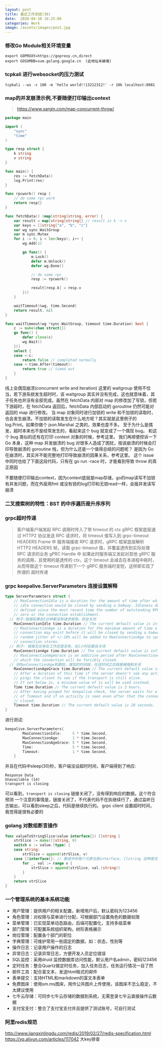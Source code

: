 ```yaml
---
layout: post
title: 最近工作总结(36)
date:  2020-04-10 16:25:06
categories: Work
image: /assets/images/post.jpg
---
```


### 修改Go Module相关环境变量
```
export GOPROXY=https://goproxy.cn,direct
export GOSUMDB=sum.golang.google.cn  (此地址未被墙)
```

### tcpkali 进行websocket的压力测试
```
tcpkali --ws -c 100 -m 'hello world!!13212312!' -r 10k localhost:8081
```

### map的并发崩溃示例,不要随便打印输出context
>https://www.xargin.com/map-concurrent-throw/

```go
package main

import (
	"sync"
	"time"
)

type resp struct {
	k string
	v string
}

func main() {
	res := fetchData()
    log.Print(res)
}

func rpcwork() resp {
	// do some rpc work
	return resp{}
}

func fetchData() (map[string]string, error) {
	var result = map[string]string{} // result is k -> v
	var keys = []string{"a", "b", "c"}
	var wg sync.WaitGroup
	var m sync.Mutex
	for i := 0; i < len(keys); i++ {
		wg.Add(1)

		go func() {
			m.Lock()
			defer m.Unlock()
			defer wg.Done()

			// do some rpc
			resp := rpcwork()

			result[resp.k] = resp.v
		}()
	}

	waitTimeout(&wg, time.Second)
	return result, nil
}

func waitTimeout(wg *sync.WaitGroup, timeout time.Duration) bool {
	c := make(chan struct{})
	go func() {
		defer close(c)
		wg.Wait()
	}()
	select {
	case <-c:
		return false // completed normally
	case <-time.After(timeout):
		return true // timed out
	}
}
```
线上会偶现崩溃(concurrent write and iteration)
这里的 waitgroup 使用不恰当，若下游系统发生超时时，该 waitgroup 其实并没有完成，这也就意味着，其子任务也并没有全部完成。虽然在 fetchData 内部对 map 的修改加了写锁，但若下游超时，在 fetchData 返回后，fetchData 内部启动的 goroutine 仍然可能对返回的 map 进行修改。
当 map 对象同时进行加锁的 write 和不加锁的读取时，也会发生崩溃。不加锁的读取发生在什么地方呢？其实就是这里例子的 log.Print。如果你做个 json.Marshal 之类的，效果也差不多。
至于为什么是偶发，超时本来也不是经常发生的，看起来这个 bug 就变成了一个偶现 bug。
和这个 bug 类似的还有在打印 context 对象的时候，参考这里。
我们再顺便控诉一下 Go 本身，这种 map 并发崩溃的 bug 对很多人造成了困扰，按说崩溃的时候会打印导致崩溃的 goroutine 栈，但为什么还是一个值得总结的问题呢？
是因为 Go 在崩溃时，其实并不能完整地打印导致崩溃的因果关系，参考这里。
这个 issue 中同时也给了下面这段代码，只有在 go run -race 时，才能看到导致 throw 的真正原因

不要随便打印输出context，因为context底层是map存储，go的map读写不加锁有并发问题，而在外层用fmt 或没有锁的log打印和无锁read一样，会报并发读写崩溃

### 二叉搜索树的特性：BST 的中序遍历是升序序列

### grpc超时传递
>客户端客户端发起 RPC 调用时传入了带 timeout 的 ctx
gRPC 框架底层通过 HTTP2 协议发送 RPC 请求时，将 timeout 值写入到 grpc-timeout HEADERS Frame 中
服务端接收 RPC 请求时，gRPC 框架底层解析 HTTP2 HEADERS 帧，读取 grpc-timeout 值，并覆盖透传到实际处理 RPC 请求的业务 gPRC Handle 中
如果此时服务端又发起对其他 gRPC 服务的调用，且使用的是透传的 ctx，这个 timeout 会减去在本进程中耗时，从而导致这个 timeout 传递到下一个 gRPC 服务端时变短，这样即实现了所谓的 超时传递  

### grpc keepalive.ServerParameters 连接设置解释
```go
type ServerParameters struct {
	// MaxConnectionIdle is a duration for the amount of time after which an
	// idle connection would be closed by sending a GoAway. Idleness duration is
	// defined since the most recent time the number of outstanding RPCs became
	// zero or the connection establishment.
  // 例子:链接如果在5分钟都没有请求使用，则会关闭
	MaxConnectionIdle time.Duration // The current default value is infinity.
	// MaxConnectionAge is a duration for the maximum amount of time a
	// connection may exist before it will be closed by sending a GoAway. A
	// random jitter of +/-10% will be added to MaxConnectionAge to spread out
	// connection storms.
  // 例子: 链接无论有在工作还是没有，在1小时后都会关闭
	MaxConnectionAge time.Duration // The current default value is infinity.
	// MaxConnectionAgeGrace is an additive period after MaxConnectionAge after
	// which the connection will be forcibly closed.
  // 在MaxConnectionAge到期后，增加的时间段，在这时间之后链接被强制关闭
	MaxConnectionAgeGrace time.Duration // The current default value is infinity.
	// After a duration of this time if the server doesn't see any activity it
	// pings the client to see if the transport is still alive.
	// If set below 1s, a minimum value of 1s will be used instead.
	Time time.Duration // The current default value is 2 hours.
	// After having pinged for keepalive check, the server waits for a duration
	// of Timeout and if no activity is seen even after that the connection is
	// closed.
	Timeout time.Duration // The current default value is 20 seconds.
}
```

进行测试:

```go
keepalive.ServerParameters{
		MaxConnectionIdle:     5 * time.Second,
		MaxConnectionAge:      1 * time.Second,
		MaxConnectionAgeGrace: 5 * time.Second,
		Time:                  5 * time.Second,
		Timeout:               1 * time.Second,
	}
```
并且在代码中sleep(30)秒，客户端没设超时时间，客户端得到了响应:
```
Response Data
Unavailable (14)
transport is closing
```
可以看到，`transport is closing` 链接关闭了，没有得到响应的数据。这个符合预测
一个注意的事情是，链接关闭了，不代表代码不在执继续行了，通过监听日志输出，可以看到sleep之后，代码是继续执行的。
grpc client 设置超时时间，我觉得是很有必要的

### golang 对数组断言操作
```go
func valueToStringSlice(value interface{}) []string {
	strSlice := make([]string, 0)
	switch v := value.(type) {
	case string:
		strSlice = append(strSlice, v)
	case []interface{}: // 数组中的每个元素也是interface, []string 这种是无效的
		for _, val := range v {
			strSlice = append(strSlice, val.(string))
		}
	}
	return strSlice
}
```

### 一个管理系统的基本系统功能
- 用户管理：提供用户的相关配置，新增用户后，默认密码为123456
- 角色管理：对权限与菜单进行分配，可根据部门设置角色的数据权限
- 菜单管理：已实现菜单动态路由，后端可配置化，支持多级菜单
- 部门管理：可配置系统组织架构，树形表格展示
- 岗位管理：配置各个部门的职位
- 字典管理：可维护常用一些固定的数据，如：状态，性别等
- 操作日志：记录用户操作的日志
- 异常日志：记录异常日志，方便开发人员定位错误
- SQL监控：采用druid 监控数据库访问性能，默认用户名admin，密码123456
- 定时任务：整合Quartz做定时任务，加入任务日志，任务运行情况一目了然
- 邮件工具：配合富文本，发送html格式的邮件
- 表单提交：支持HTML和markdown的富文本表单
- 免费图床：使用sm.ms图床，用作公共图片上传使用，该图床不怎么稳定，不太建议使用
- 七牛云存储：可同步七牛云存储的数据到系统，无需登录七牛云直接操作云数据
- 支付宝支付：整合了支付宝支付并且提供了测试账号，可自行测试

### 阿里redis规范
http://www.jiangxinlingdu.com/redis/2019/02/27/redis-specification.html
https://yq.aliyun.com/articles/117042 大key排查
